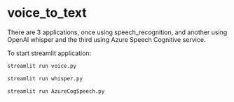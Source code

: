 # voice_to_text
There are 3 applications, once using speech_recognition, and another using OpenAI whisper and the third using Azure Speech Cognitive service.

To start streamlit application:

```bash
streamlit run voice.py
```

```bash
streamlit run whisper.py
```

```bash
streamlit run AzureCogSpeech.py
```
